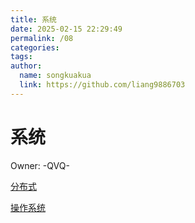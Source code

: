 ```yaml
---
title: 系统
date: 2025-02-15 22:29:49
permalink: /08
categories: 
tags: 
author:
  name: songkuakua
  link: https://github.com/liang9886703
---
```

# 系统

Owner: -QVQ-

[分布式](系统/分布式.md)

[操作系统](系统/操作系统.md)